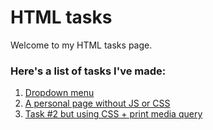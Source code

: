 # HTML tasks

Welcome to my HTML tasks page.

### Here's a list of tasks I've made:
1. [Dropdown menu](task1.html "Task 1")
2. [A personal page without JS or CSS](task2.html "Task 2")
3. [Task #2 but using CSS + print media query](task2_css.html "Task 2.1")
